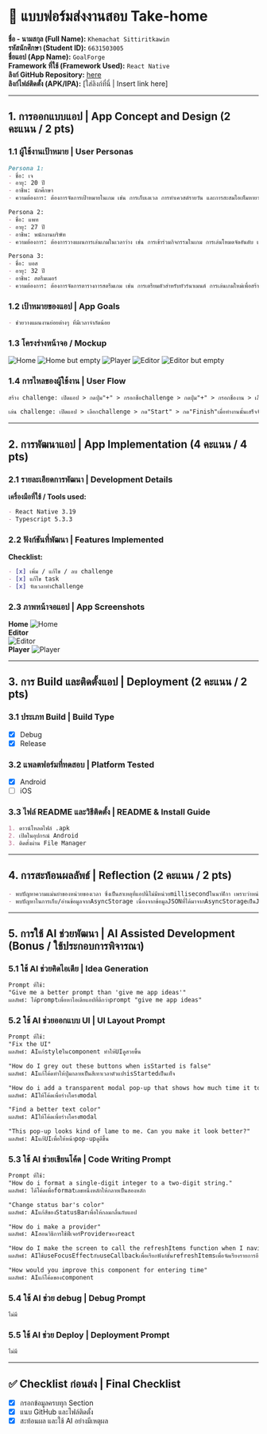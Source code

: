 # 📱 แบบฟอร์มส่งงานสอบ Take-home
**ชื่อ - นามสกุล (Full Name):** ```Khemachat Sittiritkawin```  
**รหัสนักศึกษา (Student ID):** ```6631503005```  
**ชื่อแอป (App Name):** ```GoalForge```    
**Framework ที่ใช้ (Framework Used):** ```React Native```  
**ลิงก์ GitHub Repository:** [here](https://github.com/khemachat-sittiritkawin/2025MD-Take_Home.git)   
**ลิงก์ไฟล์ติดตั้ง (APK/IPA):** [ใส่ลิงก์ที่นี่ | Insert link here]

---

## 1. การออกแบบแอป | App Concept and Design (2 คะแนน / 2 pts)

### 1.1 ผู้ใช้งานเป้าหมาย | User Personas  
```markdown
Persona 1:  
- ชื่อ: เจ  
- อายุ: 20 ปี  
- อาชีพ: นักศึกษา  
- ความต้องการ: ต้องการจัดการเป้าหมายในเกม เช่น การเก็บเลเวล การทำเควสต์รายวัน และการสะสมไอเท็มหายาก  

Persona 2:  
- ชื่อ: แพท  
- อายุ: 27 ปี  
- อาชีพ: พนักงานบริษัท  
- ความต้องการ: ต้องการวางแผนการเล่นเกมในเวลาว่าง เช่น การเข้าร่วมกิจกรรมในเกม การเล่นโหมดจัดอันดับ และการทำภารกิจพิเศษ  

Persona 3:  
- ชื่อ: บอส  
- อายุ: 32 ปี  
- อาชีพ: สตรีมเมอร์  
- ความต้องการ: ต้องการจัดการตารางการสตรีมเกม เช่น การเตรียมตัวสำหรับทัวร์นาเมนต์ การเล่นเกมใหม่เพื่อสร้างคอนเทนต์ และการจัดกิจกรรมกับผู้ชม  
```

### 1.2 เป้าหมายของแอป | App Goals  
```markdown
- ช่วยวางแผนงานย่อยต่างๆ ที่มีเวลาจำกัดน้อย   
```

### 1.3 โครงร่างหน้าจอ / Mockup  
![Home](res/homewchallenges.png)
![Home but empty](res/homeempty.png)
![Player](res/challenge.png)
![Editor](res/editor.png)
![Editor but empty](res/editorempty.png)

### 1.4 การไหลของผู้ใช้งาน | User Flow  
```markdown
สร้าง challenge: เปิดแอป > กดปุ่ม"+" > กรอกชื่อchallenge > กดปุ่ม"+" > กรอกชื่องาน > เลือกเวลา > กลับไปที่"กดปุ่ม'+'" > กดเครื่องหมายบันทึก

เล่น challenge: เปิดแอป > เลือกchallenge > กด"Start" > กด"Finish"เมื่อทำงานนั้นเสร็จ(จนกว่าจะหมด) > กดrestart หรือกดกลับเพื่อออกไปหน้าhome
```

---

## 2. การพัฒนาแอป | App Implementation (4 คะแนน / 4 pts)

### 2.1 รายละเอียดการพัฒนา | Development Details  
**เครื่องมือที่ใช้ / Tools used:**
```markdown
- React Native 3.19
- Typescript 5.3.3
```

### 2.2 ฟังก์ชันที่พัฒนา | Features Implemented  
**Checklist:**
```markdown
- [x] เพิ่ม / แก้ไข / ลบ challenge
- [x] แก้ไข task
- [x] จับเวลาทำchallenge
```

### 2.3 ภาพหน้าจอแอป | App Screenshots  
**Home**
![Home](res/homewchallenges.png)   
**Editor**  
![Editor](res/editor.png)      
**Player**
![Player](res/challenge.png)

---

## 3. การ Build และติดตั้งแอป | Deployment (2 คะแนน / 2 pts)

### 3.1 ประเภท Build | Build Type
- [x] Debug  
- [x] Release  

### 3.2 แพลตฟอร์มที่ทดสอบ | Platform Tested  
- [x] Android  
- [ ] iOS  

### 3.3 ไฟล์ README และวิธีติดตั้ง | README & Install Guide  
```markdown
1. ดาวน์โหลดไฟล์ .apk
2. เปิดในอุปกรณ์ Android
3. ติดตั้งผ่าน File Manager
```

---

## 4. การสะท้อนผลลัพธ์ | Reflection (2 คะแนน / 2 pts)
```markdown
- พบปัญหาความแม่นยำของหน่วยของเวลา ซึ่งเป็นสาเหตุที่แอปนี้ไม่มีหน่วยmillisecondในนาฬิกา เพราะว่าหน่วยmillisecondทำให้แอปทำงานช้า เนื่องจากต้องre-render componentอยู่1000รอบต่อวินาที
- พบปัญหาในการเก็บ/อ่านข้อมูลจากAsyncStorage เนื่องจากข้อมูลJSONที่ได้มาจากAsyncStorageเป็นJSONเปล่าๆ นั่นคือobjectนั้นจะไม่มีmethodsที่ควรมี นี้จึงทำให้การparseข้อมูลจึงยากมากขึ้น ซึ่งวิธีแก้นั่นคือต้องส่งข้อมูลที่อยู่ในobjectเปล่าเป็นargumentในconstructorของclassที่เรากำหนดไว้
```

---

## 5. การใช้ AI ช่วยพัฒนา | AI Assisted Development (Bonus / ใช้ประกอบการพิจารณา)

### 5.1 ใช้ AI ช่วยคิดไอเดีย | Idea Generation
```markdown
Prompt ที่ใช้:  
"Give me a better prompt than 'give me app ideas'"
ผลลัพธ์: ได้promptเพื่อหาไอเดียแอปที่ดีกว่าprompt "give me app ideas"

```

### 5.2 ใช้ AI ช่วยออกแบบ UI | UI Layout Prompt
```markdown
Prompt ที่ใช้:  
"Fix the UI"
ผลลัพธ์: AIแก้styleในcomponent ทำให้UIดูสวยขึ้น

"How do I grey out these buttons when isStarted is false"
ผลลัพธ์: AIแก้โค้ดทำให้ปุ่มกลายเป็นสีเทาเวลาตัวแปรisStartedเป็นเท็จ

"How do i add a transparent modal pop-up that shows how much time it took to complete the tasks"
ผลลัพธ์: AIให้โค้ดเพื่อร่างโครงmodal

"Find a better text color"
ผลลัพธ์: AIให้โค้ดเพื่อร่างโครงmodal

"This pop-up looks kind of lame to me. Can you make it look better?"
ผลลัพธ์: AIแก้UIเพื่อให้หน้าpop-upดูดีขึ้น

```

### 5.3 ใช้ AI ช่วยเขียนโค้ด | Code Writing Prompt
```markdown
Prompt ที่ใช้:  
"How do i format a single-digit integer to a two-digit string."
ผลลัพธ์: ได้โค้ดเพื่อformatเลขหนึ่งหลักให้กลายเป็นสองหลัก

"Change status bar's color"
ผลลัพธ์: AIแก้สีของStatusBarเพื่อให้กลมกลื่นกับแอป

"How do i make a provider"
ผลลัพธ์: AIสอนวิธีการใช้ฟีเจอร์Providerของreact

"How do I make the screen to call the refreshItems function when I navigate back to it"
ผลลัพธ์: AIใช้useFocusEffectกับuseCallbackเพื่อเรียกฟังก์ชั้นrefreshItemsเพื่อจัดเรียงรายการอีกรอบ

"How would you improve this component for entering time"
ผลลัพธ์: AIแก้โค้ดของcomponent

```

### 5.4 ใช้ AI ช่วย debug | Debug Prompt
```markdown
ไม่มี
```

### 5.5 ใช้ AI ช่วย Deploy | Deployment Prompt
```markdown
ไม่มี
```

---

## ✅ Checklist ก่อนส่ง | Final Checklist
- [x] กรอกข้อมูลครบทุก Section  
- [x] แนบ GitHub และไฟล์ติดตั้ง  
- [x] สะท้อนผล และใช้ AI อย่างมีเหตุผล  
